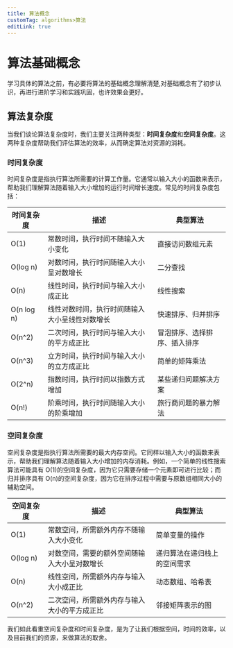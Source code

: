 ```yaml
---
title: 算法概念
customTag: algorithms>算法
editLink: true
---
```


# 算法基础概念

学习具体的算法之前，有必要将算法的基础概念理解清楚,对基础概念有了初步认识，再进行进阶学习和实践巩固，也许效果会更好。

## 算法复杂度

当我们谈论算法复杂度时，我们主要关注两种类型：**时间复杂度**和**空间复杂度**。这两种复杂度帮助我们评估算法的效率，从而确定算法对资源的消耗。

### 时间复杂度

时间复杂度是指执行算法所需要的计算工作量。它通常以输入大小的函数来表示，帮助我们理解算法随着输入大小增加的运行时间增长速度。常见的时间复杂度包括：

| 时间复杂度      | 描述                      | 典型算法           |
| ---------- | ----------------------- | -------------- |
| O(1)       | 常数时间，执行时间不随输入大小变化       | 直接访问数组元素       |
| O(log n)   | 对数时间，执行时间随输入大小呈对数增长     | 二分查找           |
| O(n)       | 线性时间，执行时间与输入大小成正比       | 线性搜索           |
| O(n log n) | 线性对数时间，执行时间随输入大小呈线性对数增长 | 快速排序、归并排序      |
| O(n^2)     | 二次时间，执行时间与输入大小的平方成正比    | 冒泡排序、选择排序、插入排序 |
| O(n^3)     | 立方时间，执行时间与输入大小的立方成正比    | 简单的矩阵乘法        |
| O(2^n)     | 指数时间，执行时间以指数方式增加        | 某些递归问题解决方案     |
| O(n!)      | 阶乘时间，执行时间随输入大小的阶乘增加     | 旅行商问题的暴力解法     |
### 空间复杂度

空间复杂度是指执行算法所需要的最大内存空间。它同样以输入大小的函数来表示，帮助我们理解算法随着输入大小增加的内存消耗。例如，一个简单的线性搜索算法可能具有 O(1)的空间复杂度，因为它只需要存储一个元素即可进行比较；而归并排序具有 O(n)的空间复杂度，因为它在排序过程中需要与原数组相同大小的辅助空间。

|空间复杂度|描述|典型算法|
|---|---|---|
|O(1)|常数空间，所需额外内存不随输入大小变化|简单变量的操作|
|O(log n)|对数空间，需要的额外空间随输入大小呈对数增长|递归算法在递归栈上的空间需求|
|O(n)|线性空间，所需额外内存与输入大小成正比|动态数组、哈希表|
|O(n^2)|二次空间，所需额外内存与输入大小的平方成正比|邻接矩阵表示的图|

我们如此看重空间复杂度和时间复杂度，是为了让我们根据空间，时间的效率，以及目前我们的资源，来做算法的取舍。